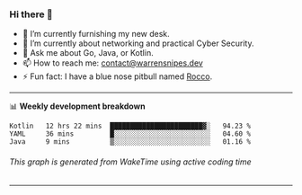 ### Hi there 👋

- 🔭 I’m currently furnishing my new desk.
- 🌱 I’m currently about networking and practical Cyber Security.
- 💬 Ask me about Go, Java, or Kotlin.
- 📫 How to reach me: contact@warrensnipes.dev
- ⚡ Fun fact: I have a blue nose pitbull named [Rocco](https://i.imgur.com/iLsSCKu.jpg).

-------

📊 **Weekly development breakdown**
<!--START_SECTION:waka-->
```text
Kotlin   12 hrs 22 mins  ███████████████████████▓░   94.23 % 
YAML     36 mins         █░░░░░░░░░░░░░░░░░░░░░░░░   04.60 % 
Java     9 mins          ▒░░░░░░░░░░░░░░░░░░░░░░░░   01.16 % 
```
<!--END_SECTION:waka-->
###### *This graph is generated from WakeTime using active coding time*
-------
